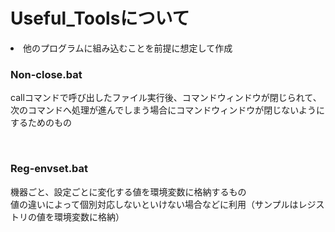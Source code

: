 # Useful_Toolsについて
<li>他のプログラムに組み込むことを前提に想定して作成

<br>

### Non-close.bat
callコマンドで呼び出したファイル実行後、コマンドウィンドウが閉じられて、次のコマンドへ処理が進んでしまう場合にコマンドウィンドウが閉じないようにするためのもの

<br>

### Reg-envset.bat
機器ごと、設定ごとに変化する値を環境変数に格納するもの<br>
値の違いによって個別対応しないといけない場合などに利用（サンプルはレジストリの値を環境変数に格納）
